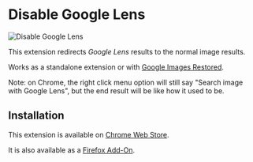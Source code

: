 # Disable Google Lens

![Disable Google Lens](https://i.jollo.org/93zaVjSJ.png)

This extension redirects *Google Lens* results to the normal image results.

Works as a standalone extension or with [Google Images Restored](https://github.com/fanfare/googleimagesrestored).

Note: on Chrome, the right click menu option will still say "Search image with Google Lens", but the end result will be like how it used to be.

## Installation

This extension is available on [Chrome Web Store](https://chrome.google.com/webstore/detail/disable-google-lens/dkapjhgpncbeiebegegdbpgfoabdkilh).

It is also available as a [Firefox Add-On](https://addons.mozilla.org/en-US/firefox/addon/disablegooglelens/).
